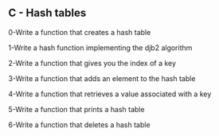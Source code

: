 ## C - Hash tables  
  
0-Write a function that creates a hash table  
  
1-Write a hash function implementing the djb2 algorithm  
  
2-Write a function that gives you the index of a key  
  
3-Write a function that adds an element to the hash table  
  
4-Write a function that retrieves a value associated with a key  
  
5-Write a function that prints a hash table  
  
6-Write a function that deletes a hash table  
